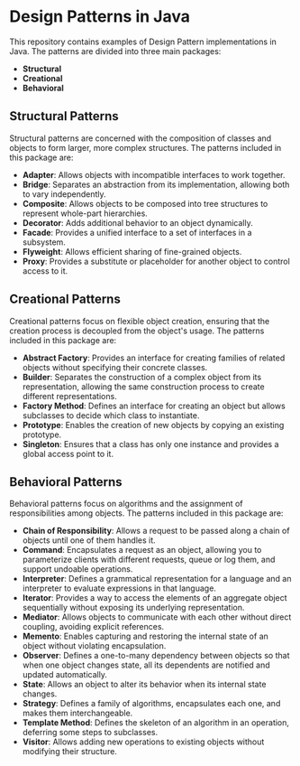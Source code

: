 # Design Patterns in Java

This repository contains examples of Design Pattern implementations in Java. The patterns are divided into three main packages: 
- **Structural**
- **Creational**
- **Behavioral**

## Structural Patterns

Structural patterns are concerned with the composition of classes and objects to form larger, more complex structures. The patterns included in this package are:

- **Adapter**: Allows objects with incompatible interfaces to work together.
- **Bridge**: Separates an abstraction from its implementation, allowing both to vary independently.
- **Composite**: Allows objects to be composed into tree structures to represent whole-part hierarchies.
- **Decorator**: Adds additional behavior to an object dynamically.
- **Facade**: Provides a unified interface to a set of interfaces in a subsystem.
- **Flyweight**: Allows efficient sharing of fine-grained objects.
- **Proxy**: Provides a substitute or placeholder for another object to control access to it.

## Creational Patterns

Creational patterns focus on flexible object creation, ensuring that the creation process is decoupled from the object's usage. The patterns included in this package are:

- **Abstract Factory**: Provides an interface for creating families of related objects without specifying their concrete classes.
- **Builder**: Separates the construction of a complex object from its representation, allowing the same construction process to create different representations.
- **Factory Method**: Defines an interface for creating an object but allows subclasses to decide which class to instantiate.
- **Prototype**: Enables the creation of new objects by copying an existing prototype.
- **Singleton**: Ensures that a class has only one instance and provides a global access point to it.

## Behavioral Patterns

Behavioral patterns focus on algorithms and the assignment of responsibilities among objects. The patterns included in this package are:

- **Chain of Responsibility**: Allows a request to be passed along a chain of objects until one of them handles it.
- **Command**: Encapsulates a request as an object, allowing you to parameterize clients with different requests, queue or log them, and support undoable operations.
- **Interpreter**: Defines a grammatical representation for a language and an interpreter to evaluate expressions in that language.
- **Iterator**: Provides a way to access the elements of an aggregate object sequentially without exposing its underlying representation.
- **Mediator**: Allows objects to communicate with each other without direct coupling, avoiding explicit references.
- **Memento**: Enables capturing and restoring the internal state of an object without violating encapsulation.
- **Observer**: Defines a one-to-many dependency between objects so that when one object changes state, all its dependents are notified and updated automatically.
- **State**: Allows an object to alter its behavior when its internal state changes.
- **Strategy**: Defines a family of algorithms, encapsulates each one, and makes them interchangeable.
- **Template Method**: Defines the skeleton of an algorithm in an operation, deferring some steps to subclasses.
- **Visitor**: Allows adding new operations to existing objects without modifying their structure.
